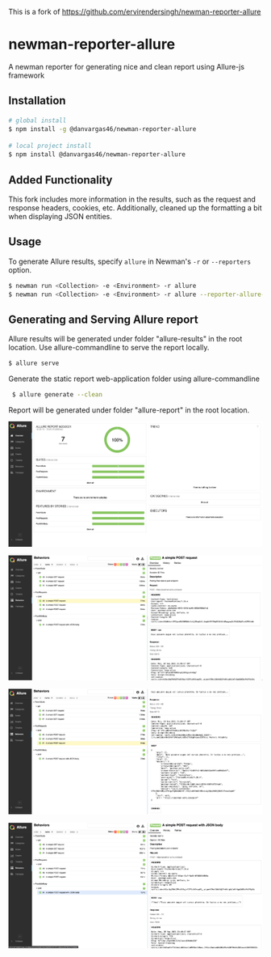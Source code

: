 This is a fork of https://github.com/ervirendersingh/newman-reporter-allure

# newman-reporter-allure
A newman reporter for generating nice and clean report using Allure-js framework

## Installation
```bash
# global install
$ npm install -g @danvargas46/newman-reporter-allure

# local project install
$ npm install @danvargas46/newman-reporter-allure
```

## Added Functionality
This fork includes more information in the results, such as the request and response headers, cookies, etc. Additionally, cleaned up the formatting a bit when displaying JSON entities.

## Usage
To generate Allure results, specify `allure` in Newman's `-r` or `--reporters` option.

```bash
$ newman run <Collection> -e <Environment> -r allure
$ newman run <Collection> -e <Environment> -r allure --reporter-allure-export <allure-results-out-dir>
```

## Generating and Serving Allure report

Allure results will be generated under folder "allure-results" in the root location.
Use allure-commandline to serve the report locally.
  ```bash
  $ allure serve
  ```
Generate the static report web-application folder using allure-commandline 
 ```bash
  $ allure generate --clean
  ```
  Report will be generated under folder "allure-report" in the root location.


![Screenshot1](screenshot1.png)

![Screenshot2](screenshot2.png)

![Screenshot3](screenshot3.png)

![Screenshot4](screenshot4.png)